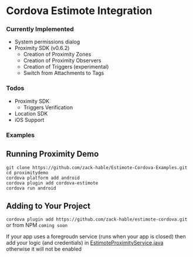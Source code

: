 # Cordova Estimote Integration 

### Currently Implemented
* System permissions dialog
* Proximity SDK (v0.6.2)
	* Creation of Proximity Zones
	* Creation of Proximity Observers
	* Creation of Triggers (experimental)
	* Switch from Attachments to Tags
### Todos
* Proximity SDK
    * Triggers Verification
* Location SDK
* iOS Support
### Examples

## Running Proximity Demo
`git clone https://github.com/zack-hable/Estimote-Cordova-Examples.git`\
`cd proximitydemo`\
`cordova platform add android`\
`cordova plugin add cordova-estimote`\
`cordova run android`

## Adding to Your Project
`cordova plugin add https://github.com/zack-hable/estimote-cordova.git`
or from NPM
`coming soon`

If your app uses a foregroudn service (runs when your app is closed) then add your logic (and credentials) in [EstimoteProximityService.java](src/android/EstimoteProximityService.java)\
otherwise it will not be enabled